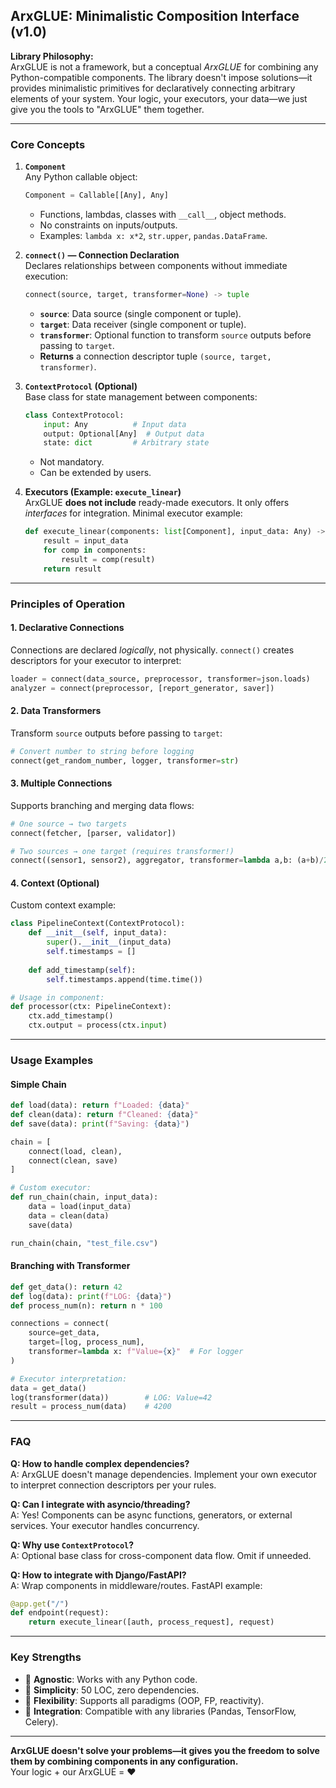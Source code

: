 ## ArxGLUE: Minimalistic Composition Interface (v1.0)

**Library Philosophy:**  
ArxGLUE is not a framework, but a conceptual *ArxGLUE* for combining any Python-compatible components. The library doesn't impose solutions—it provides minimalistic primitives for declaratively connecting arbitrary elements of your system. Your logic, your executors, your data—we just give you the tools to "ArxGLUE" them together.

---

### Core Concepts

1. **`Component`**  
   Any Python callable object:  
   ```python
   Component = Callable[[Any], Any]
   ```
   - Functions, lambdas, classes with `__call__`, object methods.
   - No constraints on inputs/outputs.
   - Examples: `lambda x: x*2`, `str.upper`, `pandas.DataFrame`.

2. **`connect()` — Connection Declaration**  
   Declares relationships between components without immediate execution:
   ```python
   connect(source, target, transformer=None) -> tuple
   ```
   - **`source`**: Data source (single component or tuple).
   - **`target`**: Data receiver (single component or tuple).
   - **`transformer`**: Optional function to transform `source` outputs before passing to `target`.
   - **Returns** a connection descriptor tuple `(source, target, transformer)`.

3. **`ContextProtocol` (Optional)**  
   Base class for state management between components:
   ```python
   class ContextProtocol:
       input: Any          # Input data
       output: Optional[Any]  # Output data
       state: dict         # Arbitrary state
   ```
   - Not mandatory.
   - Can be extended by users.

4. **Executors (Example: `execute_linear`)**  
   ArxGLUE **does not include** ready-made executors. It only offers *interfaces* for integration. Minimal executor example:
   ```python
   def execute_linear(components: list[Component], input_data: Any) -> Any:
       result = input_data
       for comp in components:
           result = comp(result)
       return result
   ```

---

### Principles of Operation

#### 1. Declarative Connections
Connections are declared *logically*, not physically. `connect()` creates descriptors for your executor to interpret:
```python
loader = connect(data_source, preprocessor, transformer=json.loads)
analyzer = connect(preprocessor, [report_generator, saver])
```

#### 2. Data Transformers
Transform `source` outputs before passing to `target`:
```python
# Convert number to string before logging
connect(get_random_number, logger, transformer=str)
```

#### 3. Multiple Connections
Supports branching and merging data flows:
```python
# One source → two targets
connect(fetcher, [parser, validator])

# Two sources → one target (requires transformer!)
connect((sensor1, sensor2), aggregator, transformer=lambda a,b: (a+b)/2)
```

#### 4. Context (Optional)
Custom context example:
```python
class PipelineContext(ContextProtocol):
    def __init__(self, input_data):
        super().__init__(input_data)
        self.timestamps = []
    
    def add_timestamp(self):
        self.timestamps.append(time.time())

# Usage in component:
def processor(ctx: PipelineContext):
    ctx.add_timestamp()
    ctx.output = process(ctx.input)
```

---

### Usage Examples

#### Simple Chain
```python
def load(data): return f"Loaded: {data}"
def clean(data): return f"Cleaned: {data}"
def save(data): print(f"Saving: {data}")

chain = [
    connect(load, clean),
    connect(clean, save)
]

# Custom executor:
def run_chain(chain, input_data):
    data = load(input_data)
    data = clean(data)
    save(data)

run_chain(chain, "test_file.csv")
```

#### Branching with Transformer
```python
def get_data(): return 42
def log(data): print(f"LOG: {data}")
def process_num(n): return n * 100

connections = connect(
    source=get_data,
    target=[log, process_num],
    transformer=lambda x: f"Value={x}"  # For logger
)

# Executor interpretation:
data = get_data()
log(transformer(data))        # LOG: Value=42
result = process_num(data)    # 4200
```

---

### FAQ

**Q: How to handle complex dependencies?**  
A: ArxGLUE doesn't manage dependencies. Implement your own executor to interpret connection descriptors per your rules.

**Q: Can I integrate with asyncio/threading?**  
A: Yes! Components can be async functions, generators, or external services. Your executor handles concurrency.

**Q: Why use `ContextProtocol`?**  
A: Optional base class for cross-component data flow. Omit if unneeded.

**Q: How to integrate with Django/FastAPI?**  
A: Wrap components in middleware/routes. FastAPI example:
```python
@app.get("/")
def endpoint(request):
    return execute_linear([auth, process_request], request)
```

---

### Key Strengths
- 🧩 **Agnostic**: Works with any Python code.
- 🧠 **Simplicity**: 50 LOC, zero dependencies.
- 🚀 **Flexibility**: Supports all paradigms (OOP, FP, reactivity).
- 🔌 **Integration**: Compatible with any libraries (Pandas, TensorFlow, Celery).

---

**ArxGLUE doesn't solve your problems—it gives you the freedom to solve them by combining components in any configuration.**  
Your logic + our ArxGLUE = ❤️